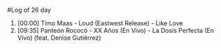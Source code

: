 #Log of 26 day

1. [00:00] Timo Maas - Loud (Eastwest Release) - Like Love
1. [09:35] Panteón Rococó - XX Años (En Vivo) - La Dosis Perfecta (En Vivo) (feat. Denise Gutiérrez)
